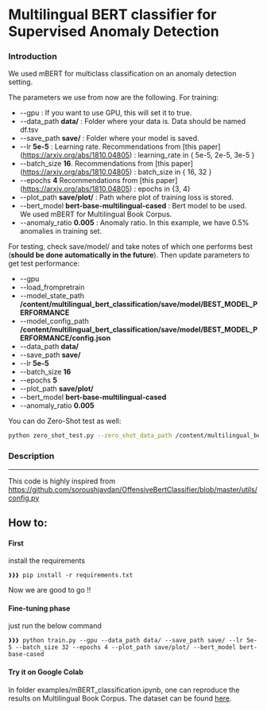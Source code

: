 # Multilingual BERT classifier for Supervised Anomaly Detection 

### Introduction 

We used mBERT for multiclass classification on an anomaly detection setting. 

The parameters we use from now are the following. For training:  
 
* --gpu : If you want to use GPU, this will set it to true. 
* --data_path **data/**  : Folder where your data is. Data should be named df.tsv 
* --save_path **save/** :  Folder where your model is saved.  
* --lr **5e-5**  : Learning rate. Recommendations from [this paper] (https://arxiv.org/abs/1810.04805) : learning_rate in { 5e-5, 2e-5, 3e-5 }
* --batch_size **16**. Recommendations from [this paper] (https://arxiv.org/abs/1810.04805) : batch_size in { 16, 32 }
* --epochs **4**  Recommendations from [this paper] (https://arxiv.org/abs/1810.04805) : epochs in {3, 4}
* --plot_path **save/plot/** : Path where plot of training loss is stored. 
* --bert_model **bert-base-multilingual-cased** : Bert model to be used. We used mBERT for Multilingual Book Corpus. 
* --anomaly_ratio **0.005** : Anomaly ratio. In this example, we have 0.5% anomalies in training set. 


For testing, check save/model/ and take notes of which one performs best (**should be done automatically in the future**). 
Then update parameters to get test performance:
* --gpu 
* --load_frompretrain 
* --model_state_path  **/content/multilingual_bert_classification/save/model/BEST_MODEL_PERFORMANCE**
* --model_config_path **/content/multilingual_bert_classification/save/model/BEST_MODEL_PERFORMANCE/config.json**
* --data_path **data/** 
* --save_path **save/** 
* --lr **5e-5** 
* --batch_size **16** 
* --epochs **5** 
* --plot_path **save/plot/**
* --bert_model **bert-base-multilingual-cased**
* --anomaly_ratio **0.005** 

You can do Zero-Shot test as well: 

```bash
python zero_shot_test.py --zero_shot_data_path /content/multilingual_bert_classification/data/df_multilingual.tsv --gpu --load_frompretrain --model_state_path  /content/multilingual_bert_classification/save/model/epoch-0-0.7631693513278189-0.733057051566141-0.047560894953811064  --model_config_path /content/multilingual_bert_classification/save/model/epoch-0-0.7631693513278189-0.733057051566141-0.047560894953811064/config.json --data_path data/ --save_path save/ --lr 5e-5 --batch_size 16 --epochs 5 --plot_path save/plot/ --bert_model bert-base-multilingual-cased --anomaly_ratio 0.10
```
### Description
----------

This code is highly inspired from https://github.com/soroushjavdan/OffensiveBertClassifier/blob/master/utils/config.py 


How to:
-------

#### First
install the requirements
```console
❱❱❱ pip install -r requirements.txt
```
Now we are good to go !!

#### Fine-tuning phase
just run the below command
```console
❱❱❱ python train.py --gpu --data_path data/ --save_path save/ --lr 5e-5 --batch_size 32 --epochs 4 --plot_path save/plot/ --bert_model bert-base-cased
```

#### Try it on Google Colab

In folder examples/mBERT_classification.ipynb, 
one can reproduce the results on Multilingual Book Corpus. The dataset can be found [here](https://github.com/MastafaF/multilingual_book_corpus). 
